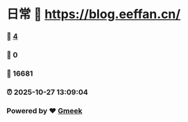 # 日常 :link: https://blog.eeffan.cn/ 
### :page_facing_up: [4](https://blog.eeffan.cn//tag.html) 
### :speech_balloon: 0 
### :hibiscus: 16681 
### :alarm_clock: 2025-10-27 13:09:04 
### Powered by :heart: [Gmeek](https://github.com/Meekdai/Gmeek)
